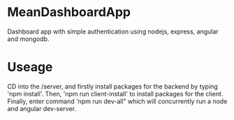 # MeanDashboardApp
Dashboard app with simple authentication using nodejs, express, angular and mongodb.

# Useage
CD into the /server, and firstly install packages for the backend by typing 'npm install'.
Then, 'npm run client-install' to install packages for the client. 
Finally, enter command 'npm run dev-all" which will concurrently run a node and angular dev-server.
